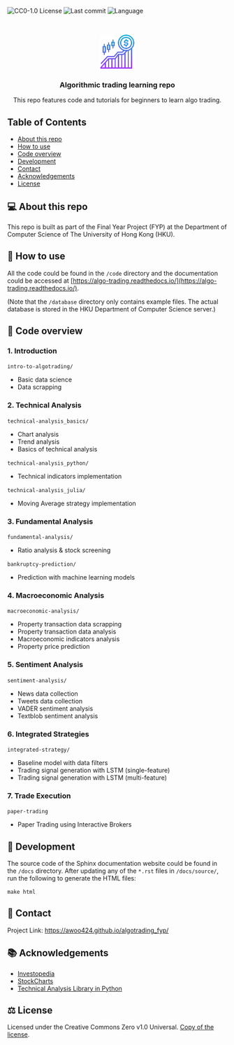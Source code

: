 ![CC0-1.0 License][license-shield] 
![Last commit][last-commit-shield]
![Language][language-shield]

<!-- PROJECT LOGO -->
<br />
<p align="center">
  <img src="images/logo.png" alt="Logo" width="80" height="80">
  <h3 align="center">Algorithmic trading learning repo</h3>

  <p align="center">
    This repo features code and tutorials for beginners to learn algo trading.
  </p>
</p>

<!-- TABLE OF CONTENTS -->
## Table of Contents

* [About this repo](#-about-this-repo)
* [How to use](#-how-to-use)
* [Code overview](#-code-overview)
* [Development](#-development)
* [Contact](#-contact)
* [Acknowledgements](#-acknowledgements)
* [License](#%EF%B8%8F-license)

## 💻 About this repo 

This repo is built as part of the Final Year Project (FYP) at the Department of Computer Science of The University of Hong Kong (HKU). 

## 🤔 How to use

All the code could be found in the `/code` directory and the documentation could be accessed at [https://algo-trading.readthedocs.io/](https://algo-trading.readthedocs.io/).

(Note that the `/database` directory only contains example files. The actual database is stored in the HKU Department of Computer Science server.)  

## 📁 Code overview

### 1. Introduction
`intro-to-algotrading/`
* Basic data science
* Data scrapping


### 2. Technical Analysis
`technical-analysis_basics/`
* Chart analysis
* Trend analysis
* Basics of technical analysis

`technical-analysis_python/`
* Technical indicators implementation

`technical-analysis_julia/`
* Moving Average strategy implementation


### 3. Fundamental Analysis
`fundamental-analysis/`
* Ratio analysis & stock screening

`bankruptcy-prediction/`
* Prediction with machine learning models

### 4. Macroeconomic Analysis
`macroeconomic-analysis/`
* Property transaction data scrapping
* Property transaction data analysis
* Macroeconomic indicators analysis
* Property price prediction

### 5. Sentiment Analysis
`sentiment-analysis/`
* News data collection
* Tweets data collection
* VADER sentiment analysis
* Textblob sentiment analysis

### 6. Integrated Strategies
`integrated-strategy/`
* Baseline model with data filters
* Trading signal generation with LSTM (single-feature)
* Trading signal generation with LSTM (multi-feature)

### 7. Trade Execution
`paper-trading`
* Paper Trading using Interactive Brokers

## 🔧 Development

The source code of the Sphinx documentation website could be found in the `/docs` directory. After updating any of the `*.rst` files in `/docs/source/`, run the following to generate the HTML files:

```
make html
```

## 📮 Contact

Project Link: https://awoo424.github.io/algotrading_fyp/

## 📚 Acknowledgements

* [Investopedia](https://www.investopedia.com/)
* [StockCharts](https://stockcharts.com/)
* [Technical Analysis Library in Python](https://github.com/bukosabino/ta) 

## ⚖️ License
Licensed under the Creative Commons Zero v1.0 Universal.
[Copy of the license](https://github.com/awoo424/algotrading/blob/master/LICENSE).

<!-- MARKDOWN LINKS & IMAGES -->
[license-shield]: https://img.shields.io/github/license/awoo424/algotrading
[last-commit-shield]: https://img.shields.io/github/last-commit/awoo424/algotrading?color=blue
[language-shield]: https://img.shields.io/github/languages/top/awoo424/algotrading?color=purple
